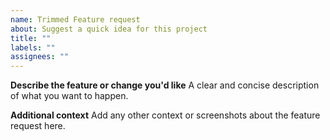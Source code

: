 ```yaml
---
name: Trimmed Feature request
about: Suggest a quick idea for this project
title: ""
labels: ""
assignees: ""
---
```


**Describe the feature or change you'd like**
A clear and concise description of what you want to happen.

**Additional context**
Add any other context or screenshots about the feature request here.
